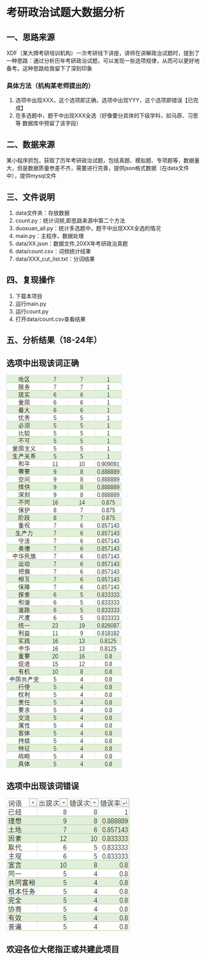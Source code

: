 # 考研政治试题大数据分析
## 一、思路来源
XDF（某大牌考研培训机构）一次考研线下讲座，讲师在讲解政治试题时，提到了一种思路：通过分析历年考研政治试题，可以发现一些选项规律，从而可以更好地备考。这种思路给我留下了深刻印象
### 具体方法（机构某老师提出的）
1. 选项中出现XXX，这个选项即正确，选项中出现YYY，这个选项即错误【已完成】
2. 在多选题中，题干中出现XXX全选（好像要分具体的下级学科，如马原、习思等 数据库中预留了该字段）

## 二、数据来源
某小程序抓包，获取了历年考研政治试题，包括真题、模拟题、专项题等，数据量大，但是数据质量参差不齐，需要进行完善，提供json格式数据（在data文件中），提供mysql文件

## 三、文件说明
1. data文件夹：存放数据
2. count.py：统计词频,即思路来源中第二个方法
3. duoxuan_all.py：统计多选题中，题干中出现XXX全选的情况
4. main.py：主程序，数据处理
5. data/XX.json：数据文件,20XX年考研政治真题
6. data/count.csv：词频统计结果
7. data/XXX_cut_list.txt：分词结果

## 四、复现操作
1. 下载本项目
2. 运行main.py
3. 运行count.py
4. 打开data/count.csv查看结果

## 五、分析结果（18-24年）
## 选项中出现该词正确
![img.png](true.png)
## 选项中出现该词错误
![img.png](false.png)

## 欢迎各位大佬指正或共建此项目